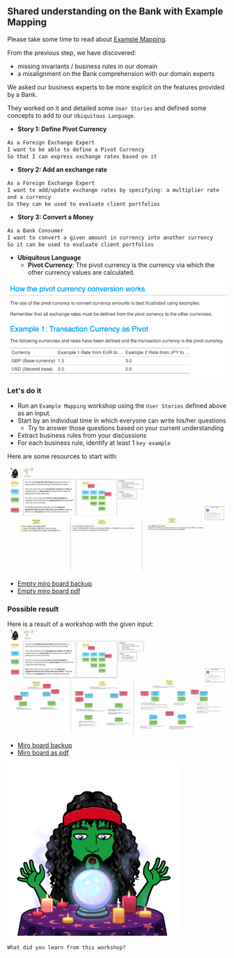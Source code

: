 ## Shared understanding on the Bank with Example Mapping
Please take some time to read about [Example Mapping](https://xtrem-tdd.netlify.app/Flavours/example-mapping).

From the previous step, we have discovered:
- missing invariants / business rules in our domain
- a misalignment on the Bank comprehension with our domain experts

We asked our business experts to be more explicit on the features provided by a Bank.

They worked on it and detailed some `User Stories` and defined some concepts to add to our `Ubiquitous Language`.

- **Story 1: Define Pivot Currency**
```text
As a Foreign Exchange Expert
I want to be able to define a Pivot Currency
So that I can express exchange rates based on it
```
- **Story 2: Add an exchange rate**
```text
As a Foreign Exchange Expert
I want to add/update exchange rates by specifying: a multiplier rate and a currency
So they can be used to evaluate client portfolios
```
- **Story 3: Convert a Money**
```text
As a Bank Consumer
I want to convert a given amount in currency into another currency
So it can be used to evaluate client portfolios
```
- **Ubiquitous Language**
  - **Pivot Currency**: The pivot currency is the currency via which the other currency values are calculated.

![Pivot explanations](../../docs/img/pivot-explanation.png)

### Let's do it
- Run an `Example Mapping` workshop using the `User Stories` defined above as an input.
- Start by an individual time in which everyone can write his/her questions
  - Try to answer those questions based on your current understanding
- Extract business rules from your discussions
- For each business rule, identify at least 1 `key example`

Here are some resources to start with:

![Example Mapping empty template](../../docs/files/example-mapping-template.jpg)

- [Empty miro board backup](../files/example-mapping-template.rtb)
- [Empty miro board pdf](../files/example-mapping-template.pdf)

### Possible result
Here is a result of a workshop with the given input:
![Example Mapping Result](../../docs/files/example-mapping-result.jpg)

- [Miro board backup](../files/example-mapping-result.rtb)
- [Miro board as pdf](../files/example-mapping-result.pdf)

![Example Mapping](../../docs/img/example-mapping.png)

`What did you learn from this workshop?`